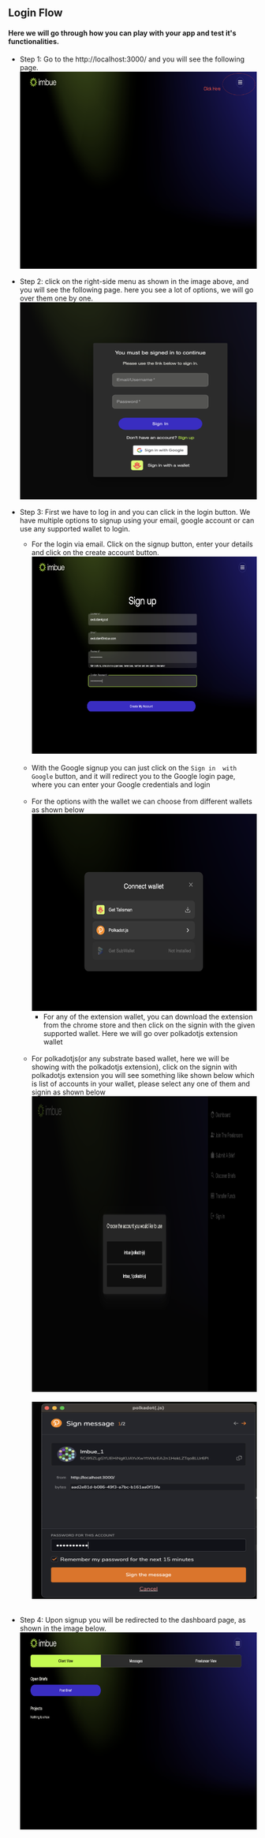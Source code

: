 ## Login Flow

#### Here we will go through how you can play with your app and test it's functionalities.
- Step 1: Go to the http://localhost:3000/ and you will see the following page.
          <img src="./images/main.png" alt="Alt text" width="700" height="400">

 - Step 2: click on the right-side menu as shown in the image above, and you will see the following page.
           here you see a lot of options, we will go over them one by one.
          <img src="./images/signupOptions.png" alt="Alt text" width="700" height="400">

 - Step 3: First we have to log in and you can click in the login button. We have multiple options to signup using your email, google account or 
            can use any supported wallet  to login.
   - For the login via email. Click on the signup button, enter your details and click on the create account button. 
     <img src="./images/signup.png" alt="Alt text" width="700" height="400">
   <br/><br/>
   - With the Google signup you can just click on the ```Sign in  with Google``` button, and it will redirect you to the Google login page, 
            where you can enter your Google credentials and login
   <br/><br/>
   - For the options with the wallet we can choose from different wallets as shown below
     <img src="./images/walletOptions.png" alt="Alt text" width="700" height="400">
        - For any of the extension wallet, you can download the extension from the chrome store and 
           then click on the signin with the given supported wallet. Here we will go over polkadotjs extension wallet
   <br/><br/>
   - For polkadotjs(or any substrate based wallet, here we will be showing with the polkadotjs extension), click on the signin with polkadotjs extension
     you will see something like shown below which is list of accounts in your wallet, please select any one of them and signin as shown below
     <img src="./images/walletAccountList.png" alt="Alt text" width="700" height="600">
   <br/><br/>
     <img src="./images/walletSign.png" alt="Alt text" width="700" height="400">
   <br/><br/>
 - Step 4: Upon signup you will be redirected to the dashboard page, as shown in the image below.
          <img src="./images/dashboard.png" alt="Alt text" width="700" height="400">
   <br/><br/>